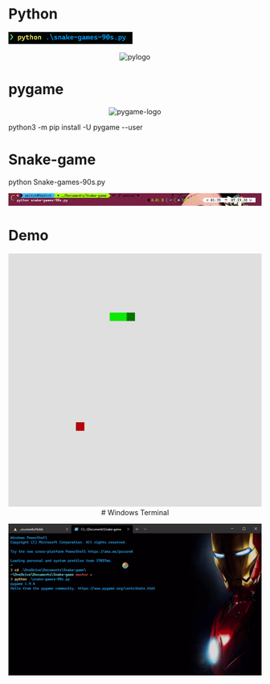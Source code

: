 # Python 
![](https://github.com/KuldeepSingh0/Snake-game/blob/master/img/img1.png)
<p align="center">
<img src="https://github.com/KuldeepSingh0/Snake-game/blob/master/img/py-logo.gif?raw=true" alt="pylogo">
</p>

# pygame
 
 <p align="center">
<img src="https://www.pygame.org/images/logo_lofi.png" alt="pygame-logo">
</p>

python3 -m pip install -U pygame --user


# Snake-game

 python Snake-games-90s.py
 <p align="center">
<img src="https://github.com/KuldeepSingh0/Snake-game/blob/master/img/img.png?raw=true" alt="Snakegame">
</p>

# Demo
<p align="center">
 <img src="https://github.com/KuldeepSingh0/Snake-game/blob/master/img/Snake-Game.gif?raw=true" alt="snakegame"
      </p>
 # Windows Terminal
 <p align="center">
 <img src="https://github.com/KuldeepSingh0/Snake-game/blob/master/img/terminal.gif?raw=true" alt="windowsterminal">
  </p>
